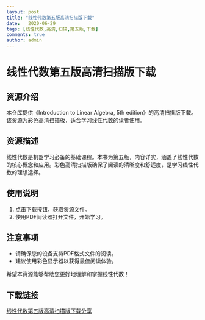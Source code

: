 ```yaml
---
layout: post
title: "线性代数第五版高清扫描版下载"
date:   2020-06-29
tags: [线性代数,高清,扫描,第五版,下载]
comments: true
author: admin
---
```

# 线性代数第五版高清扫描版下载

## 资源介绍

本仓库提供《Introduction to Linear Algebra, 5th edition》的高清扫描版下载。该资源为彩色高清扫描版，适合学习线性代数的读者使用。

## 资源描述

线性代数是机器学习必备的基础课程。本书为第五版，内容详实，涵盖了线性代数的核心概念和应用。彩色高清扫描版确保了阅读的清晰度和舒适度，是学习线性代数的理想选择。

## 使用说明

1. 点击下载按钮，获取资源文件。
2. 使用PDF阅读器打开文件，开始学习。

## 注意事项

- 请确保您的设备支持PDF格式文件的阅读。
- 建议使用彩色显示器以获得最佳阅读体验。

希望本资源能够帮助您更好地理解和掌握线性代数！

## 下载链接

[线性代数第五版高清扫描版下载分享](https://pan.quark.cn/s/3fa911dff716)